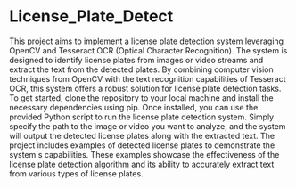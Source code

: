 # License_Plate_Detect
This project aims to implement a license plate detection system leveraging OpenCV and Tesseract OCR (Optical Character Recognition). The system is designed to identify license plates from images or video streams and extract the text from the detected plates. By combining computer vision techniques from OpenCV with the text recognition capabilities of Tesseract OCR, this system offers a robust solution for license plate detection tasks.  To get started, clone the repository to your local machine and install the necessary dependencies using pip. Once installed, you can use the provided Python script to run the license plate detection system. Simply specify the path to the image or video you want to analyze, and the system will output the detected license plates along with the extracted text.  The project includes examples of detected license plates to demonstrate the system's capabilities. These examples showcase the effectiveness of the license plate detection algorithm and its ability to accurately extract text from various types of license plates.
